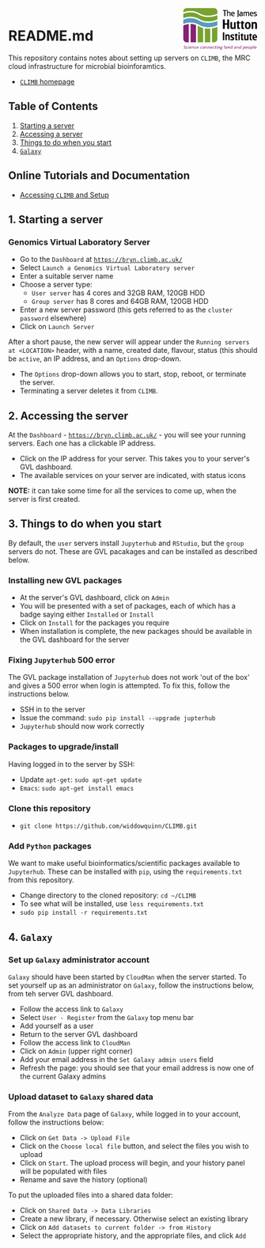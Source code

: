 <img src="images/JHI_STRAP_Web.png" style="width: 150px; float: right;">

# README.md

This repository contains notes about setting up servers on `CLIMB`, the MRC cloud infrastructure for microbial bioinforamtics.

* [`CLIMB` homepage](http://www.climb.ac.uk/)


## Table of Contents

1. [Starting a server](#startup)
2. [Accessing a server](#access)
3. [Things to do when you start](#configure)
4. [`Galaxy`](#galaxy)


## Online Tutorials and Documentation

* [Accessing `CLIMB` and Setup](https://discourse.climb.ac.uk/t/accessing-climb-and-setup/172)


<a id="startup"></a>
## 1. Starting a server

### Genomics Virtual Laboratory Server

* Go to the `Dashboard` at [`https://bryn.climb.ac.uk/`](https://bryn.climb.ac.uk/)
* Select `Launch a Genomics Virtual Laboratory server`
* Enter a suitable server name
* Choose a server type:
  * `User server` has 4 cores and 32GB RAM, 120GB HDD
  * `Group server` has 8 cores and 64GB RAM, 120GB HDD
* Enter a new server password (this gets referred to as the `cluster password` elsewhere)
* Click on `Launch Server`

After a short pause, the new server will appear under the `Running servers at <LOCATION>` header, with a name, created date, flavour, status (this should be `active`, an IP address, and an `Options` drop-down.

* The `Options` drop-down allows you to start, stop, reboot, or terminate the server. 
* Terminating a server deletes it from `CLIMB`.

<a id="access"></a>
## 2. Accessing the server

At the `Dashboard` - [`https://bryn.climb.ac.uk/`](https://bryn.climb.ac.uk/) - you will see your running servers. Each one has a clickable IP address.

* Click on the IP address for your server. This takes you to your server's GVL dashboard.
* The available services on your server are indicated, with status icons

**NOTE:** it can take some time for all the services to come up, when the server is first created.

<a id="configure"></a>
## 3. Things to do when you start

By default, the `user` servers install `Jupyterhub` and `RStudio`, but the `group` servers do not. These are GVL pacakages and can be installed as described below.

### Installing new GVL packages

* At the server's GVL dashboard, click on `Admin`
* You will be presented with a set of packages, each of which has a badge saying either `Installed` or `Install`
* Click on `Install` for the packages you require
* When installation is complete, the new packages should be available in the GVL dashboard for the server

### Fixing `Jupyterhub` 500 error

The GVL package installation of `Jupyterhub` does not work 'out of the box' and gives a 500 error when login is attempted. To fix this, follow the instructions below.

* SSH in to the server
* Issue the command: `sudo pip install --upgrade jupterhub`
* `Jupyterhub` should now work correctly

### Packages to upgrade/install

Having logged in to the server by SSH:

* Update `apt-get`: `sudo apt-get update`
* `Emacs`: `sudo apt-get install emacs`

### Clone this repository

* `git clone https://github.com/widdowquinn/CLIMB.git`

### Add `Python` packages

We want to make useful bioinformatics/scientific packages available to `Jupyterhub`. These can be installed with `pip`, using the `requirements.txt` from this repository.

* Change directory to the cloned repository: `cd ~/CLIMB`
* To see what will be installed, use `less requirements.txt`
* `sudo pip install -r requirements.txt`

<a id="galaxy"></a>
## 4. `Galaxy`

### Set up `Galaxy` administrator account

`Galaxy` should have been started by `CloudMan` when the server started. To set yourself up as an administrator on `Galaxy`, follow the instructions below, from teh server GVL dashboard.

* Follow the access link to `Galaxy`
* Select `User - Register` from the `Galaxy` top menu bar
* Add yourself as a user
* Return to the server GVL dashboard
* Follow the access link to `CloudMan`
* Click on `Admin` (upper right corner)
* Add your email address in the `Set Galaxy admin users` field
* Refresh the page: you should see that your email address is now one of the current Galaxy admins

### Upload dataset to `Galaxy` shared data

From the `Analyze Data` page of `Galaxy`, while logged in to your account, follow the instructions below:

* Click on `Get Data -> Upload File`
* Click on the `Choose local file` button, and select the files you wish to upload
* Click on `Start`. The upload process will begin, and your history panel will be populated with files
* Rename and save the history (optional)

To put the uploaded files into a shared data folder:

* Click on `Shared Data -> Data Libraries`
* Create a new library, if necessary. Otherwise select an existing library
* Click on `Add datasets to current folder -> from History`
* Select the appropriate history, and the appropriate files, and click `Add`

